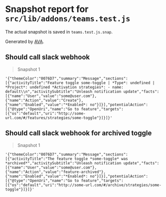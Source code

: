 # Snapshot report for `src/lib/addons/teams.test.js`

The actual snapshot is saved in `teams.test.js.snap`.

Generated by [AVA](https://avajs.dev).

## Should call slack webhook

> Snapshot 1

    '{"themeColor":"0076D7","summary":"Message","sections":[{"activityTitle":"Feature toggle some-toggle | *Type*: undefined | *Project*: undefined *Activation strategies*: - name: default\\n","activitySubtitle":"Unleash notification update","facts":[{"name":"User","value":"some@user.com"},{"name":"Action","value":"Create"},{"name":"Enabled","value":"*Enabled*: no"}]}],"potentialAction":[{"@type":"OpenUri","name":"Go to feature","targets":[{"os":"default","uri":"http://some-url.com/#/features/strategies/some-toggle"}]}]}'

## Should call slack webhook for archived toggle

> Snapshot 1

    '{"themeColor":"0076D7","summary":"Message","sections":[{"activityTitle":"The feature toggle *some-toggle* was *archived*","activitySubtitle":"Unleash notification update","facts":[{"name":"User","value":"some@user.com"},{"name":"Action","value":"feature-archived"},{"name":"Enabled","value":"*Enabled*: no"}]}],"potentialAction":[{"@type":"OpenUri","name":"Go to feature","targets":[{"os":"default","uri":"http://some-url.com/#/archive/strategies/some-toggle"}]}]}'
